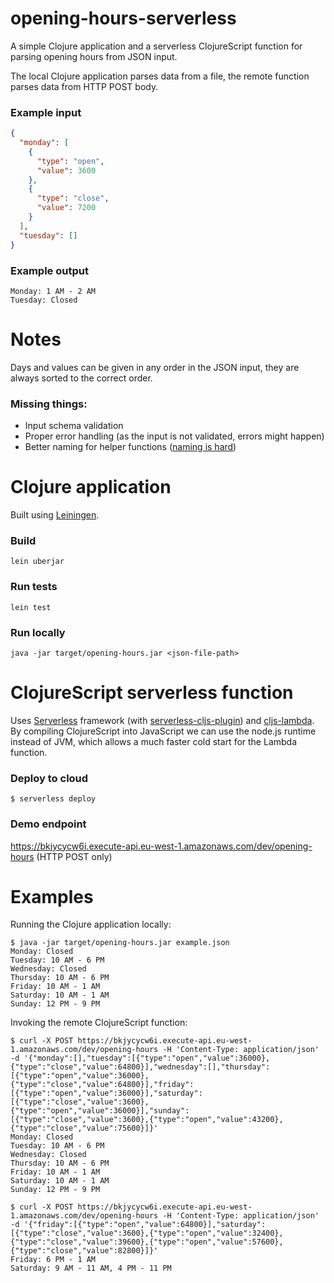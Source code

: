 # opening-hours-serverless

A simple Clojure application and a serverless ClojureScript function for parsing opening hours from JSON input. 

The local Clojure application parses data from a file, the remote function parses data from HTTP POST body.

### Example input
```json
{
  "monday": [
    {
      "type": "open",
      "value": 3600
    },
    {
      "type": "close",
      "value": 7200
    }
  ],
  "tuesday": []
}
```

### Example output
```shell
Monday: 1 AM - 2 AM
Tuesday: Closed 
```

# Notes

Days and values can be given in any order in the JSON input, they are always sorted to the correct order.

### Missing things:
* Input schema validation
* Proper error handling (as the input is not validated, errors might happen)
* Better naming for helper functions ([naming is hard](https://martinfowler.com/bliki/TwoHardThings.html))

# Clojure application
Built using [Leiningen](https://leiningen.org/).
### Build
```shell
lein uberjar
``` 
### Run tests
````shell
lein test
````
### Run locally
```shell
java -jar target/opening-hours.jar <json-file-path>
```

# ClojureScript serverless function
Uses [Serverless](https://github.com/serverless/serverless) framework (with [serverless-cljs-plugin](https://github.com/nervous-systems/serverless-cljs-plugin)) and [cljs-lambda](https://github.com/nervous-systems/cljs-lambda). By compiling ClojureScript into JavaScript we can use the node.js runtime instead of JVM, which allows a much faster cold start for the Lambda function.
 
### Deploy to cloud

```shell
$ serverless deploy
```

### Demo endpoint

https://bkjycycw6i.execute-api.eu-west-1.amazonaws.com/dev/opening-hours (HTTP POST only)

# Examples
Running the Clojure application locally:
```shell
$ java -jar target/opening-hours.jar example.json
Monday: Closed
Tuesday: 10 AM - 6 PM
Wednesday: Closed
Thursday: 10 AM - 6 PM
Friday: 10 AM - 1 AM
Saturday: 10 AM - 1 AM
Sunday: 12 PM - 9 PM
```
Invoking the remote ClojureScript function:
```shell
$ curl -X POST https://bkjycycw6i.execute-api.eu-west-1.amazonaws.com/dev/opening-hours -H 'Content-Type: application/json' -d '{"monday":[],"tuesday":[{"type":"open","value":36000},{"type":"close","value":64800}],"wednesday":[],"thursday":[{"type":"open","value":36000},{"type":"close","value":64800}],"friday":[{"type":"open","value":36000}],"saturday":[{"type":"close","value":3600},{"type":"open","value":36000}],"sunday":[{"type":"close","value":3600},{"type":"open","value":43200},{"type":"close","value":75600}]}'
Monday: Closed
Tuesday: 10 AM - 6 PM
Wednesday: Closed
Thursday: 10 AM - 6 PM
Friday: 10 AM - 1 AM
Saturday: 10 AM - 1 AM
Sunday: 12 PM - 9 PM
```

```shell
$ curl -X POST https://bkjycycw6i.execute-api.eu-west-1.amazonaws.com/dev/opening-hours -H 'Content-Type: application/json' -d '{"friday":[{"type":"open","value":64800}],"saturday":[{"type":"close","value":3600},{"type":"open","value":32400},{"type":"close","value":39600},{"type":"open","value":57600},{"type":"close","value":82800}]}'
Friday: 6 PM - 1 AM
Saturday: 9 AM - 11 AM, 4 PM - 11 PM
```
